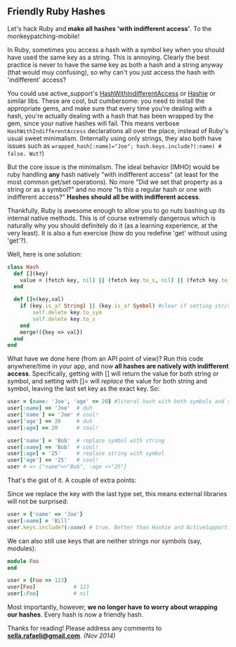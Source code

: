 <!-- {"created_at": "2014-11-24"} -->

## Friendly Ruby Hashes

Let's hack Ruby and **make all hashes 'with indifferent access'**. To the monkeypatching-mobile! 

In Ruby, sometimes you access a hash with a symbol key when you should have used the same key as a string. This is annoying. Clearly the best practice is never to have the same key as both a hash and a string anyway (that would muy confusing), so why can't you just access the hash with 'indifferent' access?

You could use active_support's [HashWithIndifferentAccess](http://api.rubyonrails.org/classes/ActiveSupport/HashWithIndifferentAccess.html) or [Hashie](https://github.com/intridea/hashie) or similar libs. These are cool, but cumbersome: you need to install the appropriate gems, and make sure that every time you're dealing with a hash, you're actually dealing with a hash that has been wrapped by the gem, since your native hashes will fail. This means verbose `HashWithIndifferentAccess` declarations all over the place, instead of Ruby's usual sweet minimalism. (Internally using only strings, they also both have issues such as `wrapped_hash[:name]="Joe"; hash.keys.include?(:name) # false. Wut?`) 

But the core issue is the minimalism. The ideal behavior (IMHO) would be ruby handling **any** hash natively "with indifferent access" (at least for the most common get/set operations). No more "Did we set that property as a string or as a symbol?" and no more "Is this a regular hash or one with indifferent access?" **Hashes should all be with indifferent access**. 

Thankfully, Ruby is awesome enough to allow you to go nuts bashing up its internal native methods. This is of course extremely dangerous which is naturally why you should definitely do it (as a learning experience, at the very least). It is also a fun exercise (how do you redefine 'get' without using 'get'?).

Well, here is one solution:  

~~~ ruby
class Hash
  def [](key)
    value = (fetch key, nil) || (fetch key.to_s, nil) || (fetch key.to_sym, nil)     
  end

  def []=(key,val)
    if (key.is_a? String) || (key.is_a? Symbol) #clear if setting str/sym
        self.delete key.to_sym
        self.delete key.to_s        
    end
    merge!({key => val})
  end
end
~~~

What have we done here (from an API point of view)? Run this code anywhere/time in your app, and now **all hashes are natively with indifferent access**. Specifically, getting with [] will return the value for both string or symbol, and setting with []= will *replace* the value for both string and symbol, leaving the last set key as the exact key. So:

```ruby
user = {name: 'Joe', 'age' => 20} #literal hash with both symbols and strings as keys
user[:name] == 'Joe'  # duh
user['name'] == 'Joe' # cool!
user['age'] == 20     # duh
user[:age] == 20      # cool!

user['name'] = 'Bob'  # replace symbol with string
user[:name] == 'Bob'  # cool!
user[:age] = '25'     # replace string with symbol
user['age'] == '25'   # cool!
user # => {"name"=>"Bob", :age =>"25"} 
```

That's the gist of it. A couple of extra points:

Since we replace the key with the last type set, this means external libraries will not be surprised:

```ruby
user = {'name' => 'Joe'}
user[:name] = 'Bill'
user.keys.include?(:name) # true. Better than Hashie and ActiveSupport. However, we still grant native access using 'fetch' (actually, this is exactly the opposite of Hashie, which does support "fetch" but does not support .keys. )
```

We can also still use keys that are neither strings nor symbols (say, modules):

```ruby
module Foo
end

user = {Foo => 123}
user[Foo]            # 123 
user[:Foo]           # nil
```

Most importantly, however, **we no longer have to worry about wrapping our hashes**. Every hash is now a friendly hash. 

Thanks for reading! Please address any comments to **sella.rafaeli@gmail.com**. *(Nov 2014)*